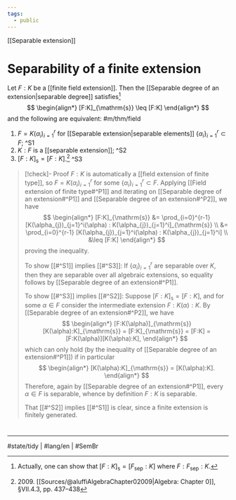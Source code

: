 ```yaml
---
tags:
  - public
---
```

[[Separable extension]]
# Separability of a finite extension

Let $F:K$ be a [[finite field extension]].
Then the [[Separable degree of an extension|separable degree]] satisfies[^str]
$$
\begin{align*}
[F:K]_{\mathrm{s}} \leq [F:K]
\end{align*}
$$
and the following are equivalent: #m/thm/field 
1. $F=K(\alpha_{i})_{i=1}^r$ for [[Separable extension|separable elements]] $\{ \alpha_{i} \}_{i=1}^r \subset F$; ^S1
2. $K:F$ is a [[separable extension]]; ^S2
3. $[F:K]_{\mathrm{s}} = [F:K]$.[^2009] ^S3

> [!check]- Proof
> $F:K$ is automatically a [[field extension of finite type]],
> so $F= K(\alpha_{i})_{i=1}^r$ for some $\{ \alpha_{i} \}_{i=1}^r \subset F$.
> Applying [[Field extension of finite type#^P1]] and iterating on [[Separable degree of an extension#^P1]] and [[Separable degree of an extension#^P2]],
> we have
> $$
> \begin{align*}
> [F:K]_{\mathrm{s}} &= \prod_{i=0}^{r-1} [K(\alpha_{j})_{j=1}^i(\alpha) : K(\alpha_{j})_{j=1}^i]_{\mathrm{s}} \\
> &= \prod_{i=0}^{r-1} [K(\alpha_{j})_{j=1}^i(\alpha) : K(\alpha_{j})_{j=1}^i] \\
> &\leq [F:K]
> \end{align*}
> $$
> proving the inequality.
> 
> To show [[#^S1]] implies [[#^S3]]:
> If $\{ \alpha_{i} \}_{i=1}^r$ are separable over $K$, then they are separable over all algebraic extensions,
> so equality follows by [[Separable degree of an extension#^P1]].
> 
> To show [[#^S3]] implies [[#^S2]]:
> Suppose $[F:K]_{\mathrm{s}} = [F:K]$,
> and for some $\alpha \in F$ consider the intermediate extension $F:K(\alpha):K$.
> By [[Separable degree of an extension#^P2]], we have
> $$
> \begin{align*}
> [F:K(\alpha)]_{\mathrm{s}} [K(\alpha):K]_{\mathrm{s}} = [F:K]_{\mathrm{s}} = [F:K] = [F:K(\alpha)][K(\alpha):K],
> \end{align*}
> $$
> which can only hold (by the inequality of [[Separable degree of an extension#^P1]]) if in particular
> $$
> \begin{align*}
> [K(\alpha):K]_{\mathrm{s}} = [K(\alpha):K].
> \end{align*}
> $$
> Therefore, again by [[Separable degree of an extension#^P1]], every $\alpha \in F$ is separable, whence by definition $F:K$ is separable.
> 
> That [[#^S2]] implies [[#^S1]] is clear, since a finite extension is finitely generated. <span class="QED"/>

  [^2009]: 2009\. [[Sources/@aluffiAlgebraChapter02009|Algebra: Chapter 0]], §VII.4.3, pp. 437–438
  [^str]: Actually, one can show that $[F:K]_{\mathrm{s}} = [F_{\mathrm{sep}}:K]$ where $F:F_{\mathrm{sep}}:K$.


#
---
#state/tidy | #lang/en | #SemBr
